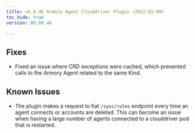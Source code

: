 ```yaml
---
title: v0.8.46 Armory Agent Clouddriver Plugin (2022-02-09)
toc_hide: true
version: 00.08.46

---
```


## Fixes

* Fixed an issue where CRD exceptions were cached, which prevented calls to the Armory Agent related to the same Kind.

## Known Issues

* The plugin makes a request to fiat `/sync/roles` endpoint every time an agent connects or accounts are deleted. This can become an issue when having a large number of agents connected to a clouddriver pod that is restarted.

